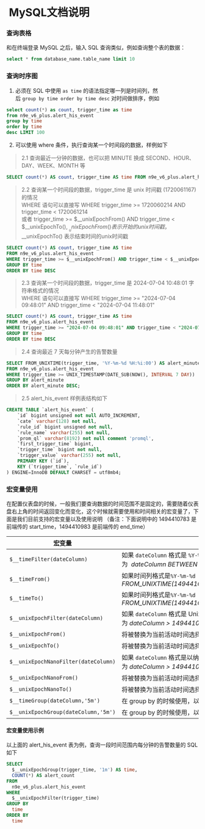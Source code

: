 #  MySQL文档说明

### 查询表格

和在终端登录 MySQL 之后，输入 SQL 查询类似，例如查询整个表的数据：
```sql
select * from database_name.table_name limit 10
```
### 查询时序图

1. 必须在 SQL 中使用 `as time` 的语法指定哪一列是时间列，然后 `group by time order by time desc` 对时间做排序，例如

```sql
select count(*) as count, trigger_time as time 
from n9e_v6_plus.alert_his_event 
group by time 
order by time 
desc LIMIT 100
```

2. 可以使用 where 条件，执行查询某一个时间段的数据，样例如下

> 2.1  查询最近一分钟的数据，也可以把 MINUTE 换成 SECOND、HOUR、DAY、WEEK、MONTH 等
```sql
SELECT count(*) AS count, trigger_time AS time FROM n9e_v6_plus.alert_his_event  WHERE FROM_UNIXTIME(trigger_time) >= DATE_SUB(NOW(), INTERVAL 1 MINUTE)
```
   
> 2.2 查询某一个时间段的数据，trigger_time 是 unix 时间戳 (1720061167) 的情况   
WHERE 语句可以直接写 WHERE trigger_time >= 1720060214 AND trigger_time < 1720061214   
或者 trigger_time >= $__unixEpochFrom() AND trigger_time < $__unixEpochTo(), $__unixEpochFrom() 表示开始的unix时间戳，$__unixEpochTo() 表示结束时间的unix时间戳

```sql
SELECT count(*) AS count, trigger_time AS time 
FROM n9e_v6_plus.alert_his_event  
WHERE trigger_time >= $__unixEpochFrom() AND trigger_time < $__unixEpochTo()
GROUP BY time 
ORDER BY time DESC
```

> 2.3 查询某一个时间段的数据，trigger_time 是 2024-07-04 10:48:01 字符串格式的情况   
WHERE 语句可以直接写 WHERE trigger_time >= "2024-07-04 09:48:01" AND trigger_time < "2024-07-04 11:48:01"
```sql
SELECT count(*) AS count, trigger_time AS time 
FROM n9e_v6_plus.alert_his_event  
WHERE trigger_time >= "2024-07-04 09:48:01" AND trigger_time < "2024-07-04 11:48:01"
GROUP BY time 
ORDER BY time DESC
```
   
> 2.4 查询最近 7 天每分钟产生的告警数量
```sql
SELECT FROM_UNIXTIME(trigger_time, '%Y-%m-%d %H:%i:00') AS alert_minute,COUNT(*) AS alert_count 
FROM n9e_v6_plus.alert_his_event 
WHERE trigger_time >= UNIX_TIMESTAMP(DATE_SUB(NOW(), INTERVAL 7 DAY)) 
GROUP BY alert_minute 
ORDER BY alert_minute DESC;
```
   
> 2.5 alert_his_event 样例表结构如下
```sql
CREATE TABLE `alert_his_event` (
    `id` bigint unsigned not null AUTO_INCREMENT,
    `cate` varchar(128) not null,
    `rule_id` bigint unsigned not null,
    `rule_name` varchar(255) not null,
    `prom_ql` varchar(8192) not null comment 'promql',
    `first_trigger_time` bigint,
    `trigger_time` bigint not null,
    `trigger_value` varchar(255) not null,
    PRIMARY KEY (`id`),
    KEY (`trigger_time`, `rule_id`)
) ENGINE=InnoDB DEFAULT CHARSET = utf8mb4;
```

### 宏变量使用

在配置仪表盘的时候，一般我们要查询数据的时间范围不是固定的，需要随着仪表盘右上角的时间返回变化而变化，这个时候就需要使用和时间相关的宏变量了，下面是我们目前支持的宏变量以及使用说明
（备注：下面说明中的 1494410783 是前端传的 start_time，1494410983 是前端传的 end_time）

|  **宏变量**  |  **描述**  |
| --- | --- |
|  `$__timeFilter(dateColumn)`  |  如果 `dateColumn` 格式是 `%Y-%m-%d %H:%i:%s`，可以使用此宏变量，将被替换为  _dateColumn BETWEEN FROM\_UNIXTIME(1494410783) AND FROM\_UNIXTIME(1494410983)_  |
|  `$__timeFrom()`  |  如果时间列格式是`%Y-%m-%d %H:%i:%s`，可以使用此宏变量，将被替换为当前时间选择的开始时间。_FROM\_UNIXTIME(1494410783)_  |
|  `$__timeTo()`  |  如果时间列格式是`%Y-%m-%d %H:%i:%s`，可以使用此宏变量，将被替换为当前时间选择的结束时间。_FROM\_UNIXTIME(1494410983)_  |
|  `$__unixEpochFilter(dateColumn)`  |  如果 `dateColumn` 格式是 Unix时间戳。将会被替换为 _dateColumn > 1494410783 AND dateColumn < 1494497183_  |
|  `$__unixEpochFrom()`  |  将被替换为当前活动时间选择的开始时间,以Unix时间戳表示。例如,_1494410783_  |
|  `$__unixEpochTo()`  |  将被替换为当前活动时间选择的结束时间, 以Unix时间戳表示。例如,_1494497183_  |
|  `$__unixEpochNanoFilter(dateColumn)`  |  如果 `dateColumn` 格式是以纳秒时间戳表示。将会被替换为 _dateColumn > 1494410783152415214 AND dateColumn < 1494410983142514872_  |
|  `$__unixEpochNanoFrom()`  |  将被替换为当前活动时间选择的开始时间,以纳秒时间戳表示。例如,_1494410783152415214_  |
|  `$__unixEpochNanoTo()`  |  将被替换为当前活动时间选择的结束时间,以纳秒时间戳表示。例如,_1494410983142514872_  |
|  `$__timeGroup(dateColumn,'5m')`  |  在 group by 的时候使用，以 5m 为分组粒度，对数据进行计算  |
|  `$__unixEpochGroup(dateColumn,'5m')`  |  在 group by 的时候使用，以 5m 为分组粒度，对数据进行计算  |

#### 宏变量使用示例
以上面的 alert_his_event 表为例，查询一段时间范围内每分钟的告警数量的 SQL 如下

```sql
SELECT 
  $__unixEpochGroup(trigger_time, '1m') AS time,
  COUNT(*) AS alert_count
FROM 
  n9e_v6_plus.alert_his_event
WHERE 
  $__unixEpochFilter(trigger_time)
GROUP BY 
  time
ORDER BY 
  time
```
